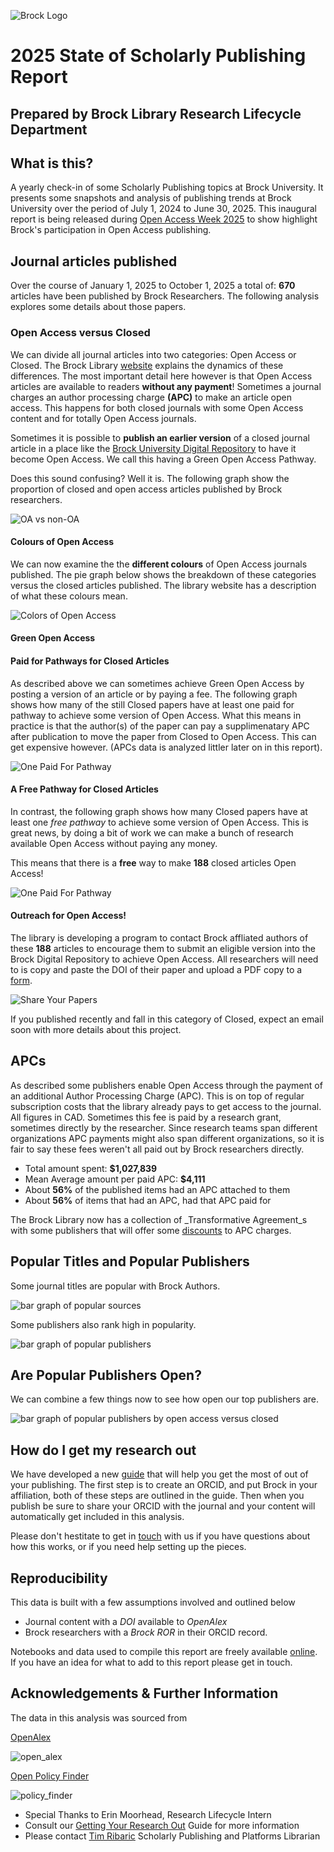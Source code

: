 ![Brock Logo](brocku-384x232.png) 
# 2025 State of Scholarly Publishing Report

## Prepared by Brock Library Research Lifecycle Department



## What is this?
A yearly check-in of some Scholarly Publishing topics at Brock University. It presents some snapshots and analysis of publishing trends at Brock University over the period of July 1, 2024 to June 30, 2025. This inaugural report is being released during [Open Access Week 2025](https://www.openaccessweek.org/theme) to show highlight Brock's participation in Open Access publishing.

## Journal articles published

Over the course of January 1, 2025 to October 1, 2025 a total of: **670** articles have been published by Brock Researchers. The following analysis explores some details about those papers.

### Open Access versus Closed

We can divide all journal articles into two categories: Open Access or Closed. The Brock Library [website](https://brocku.ca/library/open-access/) explains the dynamics of these differences. The most important detail here however is that Open Access articles are available to readers **without any payment**! Sometimes a journal charges an author processing charge **(APC)** to  make an article open access. This happens for both closed journals with some Open Access content and for totally Open Access journals. 

Sometimes it is possible to **publish an earlier version** of a closed journal article in a place like the [Brock University Digital Repository](https://brocku.scholaris.ca/home) to have it become Open Access. We call this having a Green Open Access Pathway.

Does this sound confusing? Well it is. The following graph show the proportion of closed and open access articles published by Brock researchers.

![OA vs non-OA](Open_Access_versus_Closed.png)

#### Colours of Open Access

We can now examine the the **different colours** of Open Access journals published. The pie graph below shows the breakdown of these categories versus the closed articles published. The library website has a description of what these colours mean.

![Colors of Open Access](Colours_of_Open_Access.png)

#### Green Open Access

<!-- When publishing in a closed journal there is often something called a _green pathway_ that will allow the author to either buy out Open Access rights to the article or to allow them to deposit a certain version of their article to the Brock University Digital Repository. The breakdown of what Green pathways exist for Brock author is shown in the following pie graphs.

![One Free Pathway](One_Free_Pathway.png) -->

#### Paid for Pathways for Closed Articles

As described above we can sometimes achieve Green Open Access by posting a version of an article or by paying a fee. The following graph shows how many of the still Closed papers have at least one paid for pathway to achieve some version of Open Access. What this means in practice is that the author(s) of the paper can pay a supplimenatary APC after publication to move the paper from Closed to Open Access. This can get expensive however. (APCs data is analyzed littler later on in this report).

![One Paid For Pathway](Paid_For_Option_Closed_Articles.png)

#### A Free Pathway for Closed Articles

In contrast, the following graph shows how many Closed papers have at least one _free pathway_ to achieve some version of Open Access. This is great news, by doing a bit of work we can make a bunch of research available Open Access without paying any money.

This means that there is a **free** way to make **188** closed articles Open Access!

![One Paid For Pathway](Free_Option_Closed_Articles.png)

#### Outreach for Open Access!

The library is developing a program to contact Brock affliated authors of these **188** articles to encourage them to submit an eligible version into the Brock Digital Repository to achieve Open Access. All researchers will need to is copy and paste the DOI of their paper and upload a PDF copy to a [form]().

![Share Your Papers](syp_form.png)

If you published recently and fall in this category of Closed, expect an email soon with more details about this project.

## APCs

As described some publishers enable Open Access through the payment of an additional Author Processing Charge (APC). This is on top of regular subscription costs that the library already pays to get access to the journal. All figures in CAD. Sometimes this fee is paid by a research grant, sometimes directly by the researcher. Since research teams span different organizations APC payments might also span different organizations, so it is fair to say these fees weren't all paid out by Brock researchers directly.

- Total amount spent: **$1,027,839**
- Mean Average amount per paid APC: **$4,111**
- About **56%** of the published items had an APC attached to them
- About **56%** of items that had an APC, had that APC paid for

The Brock Library now has a collection of _Transformative Agreement_s with some publishers that will offer some [discounts](https://brocku.ca/library/open-access/open-access-investments/#1675264614266-ad3c5d97-5fef) to APC charges.


## Popular Titles and Popular Publishers

Some journal titles are popular with Brock Authors.

![bar graph of popular sources](Top_10_Sources.png)

Some publishers also rank high in popularity.

![bar graph of popular publishers](Top_10_Publishers.png)

## Are Popular Publishers Open?

We can combine a few things now to see how open our top publishers are.

![bar graph of popular publishers by open access versus closed](Proportion_of_Open_Access.png)


## How do I get my research out

We have developed a new [guide](https://researchguides.library.brocku.ca/getting-your-research-out) that will help you get the most of out of your publishing. The first step is to create an ORCID, and put Brock in your affiliation, both of these steps are outlined in the guide. Then when you publish be sure to share your ORCID with the journal and your content will automatically get included in this analysis.

Please don't hestitate to get in [touch](https://brocku.ca/library/tim-ribaric/) with us if you have questions about how this works, or if you need help setting up the pieces.


## Reproducibility

This data is built with a few assumptions involved and outlined below

- Journal content with a _DOI_ available to _OpenAlex_
- Brock researchers with a _Brock ROR_ in their ORCID record.

Notebooks and data used to compile this report are freely available [online](https://github.com/elibtronic/2025_state_of_scholarly_communication). If you have an idea for what to add to this report please get in touch.

## Acknowledgements & Further Information

The data in this analysis was sourced from

[OpenAlex](https://openalex.org/)

![open_alex](OpenAlex.png)

[Open Policy Finder](https://openpolicyfinder.jisc.ac.uk/)

![policy_finder](JISC.png)

- Special Thanks to Erin Moorhead, Research Lifecycle Intern
- Consult our [Getting Your Research Out](https://researchguides.library.brocku.ca/getting-your-research-out) Guide for more information
- Please contact [Tim Ribaric](https://brocku.ca/library/tim-ribaric/) Scholarly Publishing and Platforms Librarian
